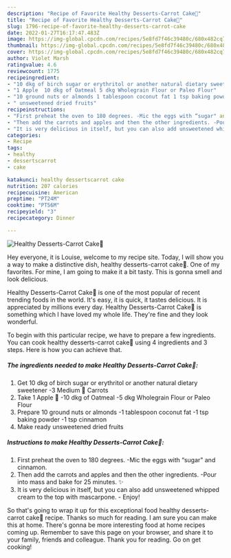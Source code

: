 ```yaml
---
description: "Recipe of Favorite Healthy Desserts-Carrot Cake🥕"
title: "Recipe of Favorite Healthy Desserts-Carrot Cake🥕"
slug: 1796-recipe-of-favorite-healthy-desserts-carrot-cake
date: 2022-01-27T16:17:47.483Z
image: https://img-global.cpcdn.com/recipes/5e8fd7f46c39480c/680x482cq70/healthy-desserts-carrot-cake-recipe-main-photo.jpg
thumbnail: https://img-global.cpcdn.com/recipes/5e8fd7f46c39480c/680x482cq70/healthy-desserts-carrot-cake-recipe-main-photo.jpg
cover: https://img-global.cpcdn.com/recipes/5e8fd7f46c39480c/680x482cq70/healthy-desserts-carrot-cake-recipe-main-photo.jpg
author: Violet Marsh
ratingvalue: 4.6
reviewcount: 1775
recipeingredient:
- "10 dkg of birch sugar or erythritol or another natural dietary sweetener 3 Medium  Carrots"
- "1 Apple  10 dkg of Oatmeal 5 dkg Wholegrain Flour or Paleo Flour"
- "10 ground nuts or almonds 1 tablespoon coconut fat 1 tsp baking powder 1 tsp cinnamon"
- " unsweetened dried fruits"
recipeinstructions:
- "First preheat the oven to 180 degrees. -Mic the eggs with “sugar" and cinnamon."
- "Then add the carrots and apples and then the other ingredients. -Pour into mass and bake for 25 minutes. ✨"
- "It is very delicious in itself, but you can also add unsweetened whipped cream to the top with mascarpone.  Enjoy!"
categories:
- Recipe
tags:
- healthy
- dessertscarrot
- cake

katakunci: healthy dessertscarrot cake 
nutrition: 207 calories
recipecuisine: American
preptime: "PT24M"
cooktime: "PT56M"
recipeyield: "3"
recipecategory: Dinner

---
```



![Healthy Desserts-Carrot Cake🥕](https://img-global.cpcdn.com/recipes/5e8fd7f46c39480c/680x482cq70/healthy-desserts-carrot-cake-recipe-main-photo.jpg)

Hey everyone, it is Louise, welcome to my recipe site. Today, I will show you a way to make a distinctive dish, healthy desserts-carrot cake🥕. One of my favorites. For mine, I am going to make it a bit tasty. This is gonna smell and look delicious.



Healthy Desserts-Carrot Cake🥕 is one of the most popular of recent trending foods in the world. It's easy, it is quick, it tastes delicious. It is appreciated by millions every day. Healthy Desserts-Carrot Cake🥕 is something which I have loved my whole life. They're fine and they look wonderful.


To begin with this particular recipe, we have to prepare a few ingredients. You can cook healthy desserts-carrot cake🥕 using 4 ingredients and 3 steps. Here is how you can achieve that.

<!--inarticleads1-->

##### The ingredients needed to make Healthy Desserts-Carrot Cake🥕:

1. Get 10 dkg of birch sugar or erythritol or another natural dietary sweetener -3 Medium 🥕 Carrots
1. Take 1 Apple 🍎 -10 dkg of Oatmeal -5 dkg Wholegrain Flour or Paleo Flour
1. Prepare 10 ground nuts or almonds -1 tablespoon coconut fat -1 tsp baking powder -1 tsp cinnamon
1. Make ready  unsweetened dried fruits




<!--inarticleads2-->

##### Instructions to make Healthy Desserts-Carrot Cake🥕:

1. First preheat the oven to 180 degrees. -Mic the eggs with “sugar" and cinnamon.
1. Then add the carrots and apples and then the other ingredients. -Pour into mass and bake for 25 minutes. ✨
1. It is very delicious in itself, but you can also add unsweetened whipped cream to the top with mascarpone.  - Enjoy!




So that's going to wrap it up for this exceptional food healthy desserts-carrot cake🥕 recipe. Thanks so much for reading. I am sure you can make this at home. There's gonna be more interesting food at home recipes coming up. Remember to save this page on your browser, and share it to your family, friends and colleague. Thank you for reading. Go on get cooking!
